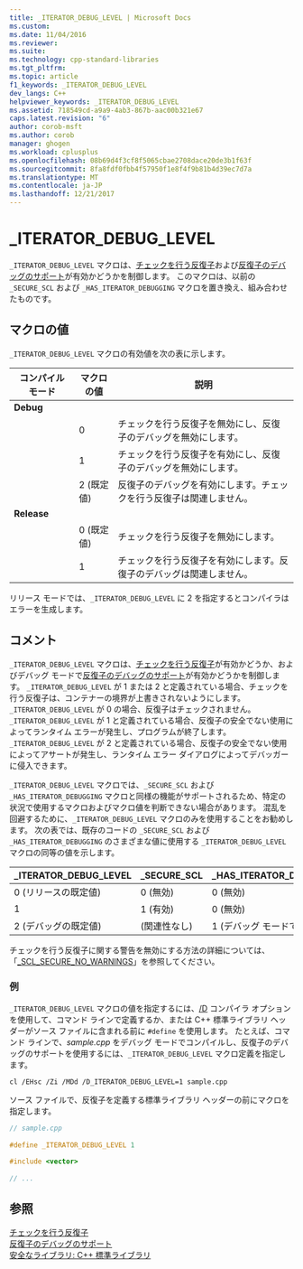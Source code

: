 ```yaml
---
title: _ITERATOR_DEBUG_LEVEL | Microsoft Docs
ms.custom: 
ms.date: 11/04/2016
ms.reviewer: 
ms.suite: 
ms.technology: cpp-standard-libraries
ms.tgt_pltfrm: 
ms.topic: article
f1_keywords: _ITERATOR_DEBUG_LEVEL
dev_langs: C++
helpviewer_keywords: _ITERATOR_DEBUG_LEVEL
ms.assetid: 718549cd-a9a9-4ab3-867b-aac00b321e67
caps.latest.revision: "6"
author: corob-msft
ms.author: corob
manager: ghogen
ms.workload: cplusplus
ms.openlocfilehash: 08b69d4f3cf8f5065cbae2708dace20de3b1f63f
ms.sourcegitcommit: 8fa8fdf0fbb4f57950f1e8f4f9b81b4d39ec7d7a
ms.translationtype: MT
ms.contentlocale: ja-JP
ms.lasthandoff: 12/21/2017
---
```

# <a name="iteratordebuglevel"></a>_ITERATOR_DEBUG_LEVEL
`_ITERATOR_DEBUG_LEVEL` マクロは、[チェックを行う反復子](../standard-library/checked-iterators.md)および[反復子のデバッグのサポート](../standard-library/debug-iterator-support.md)が有効かどうかを制御します。 このマクロは、以前の `_SECURE_SCL` および `_HAS_ITERATOR_DEBUGGING` マクロを置き換え、組み合わせたものです。  
  
## <a name="macro-values"></a>マクロの値  
`_ITERATOR_DEBUG_LEVEL` マクロの有効値を次の表に示します。  
  
|コンパイル モード|マクロの値|説明|  
|----------------------|----------------|-----------------|  
|**Debug**|||  
||0|チェックを行う反復子を無効にし、反復子のデバッグを無効にします。|  
||1|チェックを行う反復子を有効にし、反復子のデバッグを無効にします。|  
||2 (既定値)|反復子のデバッグを有効にします。チェックを行う反復子は関連しません。|  
|**Release**|||  
||0 (既定値)|チェックを行う反復子を無効にします。|  
||1|チェックを行う反復子を有効にします。反復子のデバッグは関連しません。|  
  
リリース モードでは、`_ITERATOR_DEBUG_LEVEL` に 2 を指定するとコンパイラはエラーを生成します。  
  
## <a name="remarks"></a>コメント  
`_ITERATOR_DEBUG_LEVEL` マクロは、[チェックを行う反復子](../standard-library/checked-iterators.md)が有効かどうか、およびデバッグ モードで[反復子のデバッグのサポート](../standard-library/debug-iterator-support.md)が有効かどうかを制御します。 `_ITERATOR_DEBUG_LEVEL` が 1 または 2 と定義されている場合、チェックを行う反復子は、コンテナーの境界が上書きされないようにします。 `_ITERATOR_DEBUG_LEVEL` が 0 の場合、反復子はチェックされません。 `_ITERATOR_DEBUG_LEVEL` が 1 と定義されている場合、反復子の安全でない使用によってランタイム エラーが発生し、プログラムが終了します。 `_ITERATOR_DEBUG_LEVEL` が 2 と定義されている場合、反復子の安全でない使用によってアサートが発生し、ランタイム エラー ダイアログによってデバッガーに侵入できます。 

`_ITERATOR_DEBUG_LEVEL` マクロでは、`_SECURE_SCL` および `_HAS_ITERATOR_DEBUGGING` マクロと同様の機能がサポートされるため、特定の状況で使用するマクロおよびマクロ値を判断できない場合があります。 混乱を回避するために、`_ITERATOR_DEBUG_LEVEL` マクロのみを使用することをお勧めします。 次の表では、既存のコードの `_SECURE_SCL` および `_HAS_ITERATOR_DEBUGGING` のさまざまな値に使用する `_ITERATOR_DEBUG_LEVEL` マクロの同等の値を示します。  
  
|**_ITERATOR_DEBUG_LEVEL** |**_SECURE_SCL** |**_HAS_ITERATOR_DEBUGGING**|
|---|---|---|
|0 (リリースの既定値)|0 (無効)|0 (無効)|
|1|1 (有効)|0 (無効)|
|2 (デバッグの既定値)|(関連性なし)|1 (デバッグ モードで有効)|
  
チェックを行う反復子に関する警告を無効にする方法の詳細については、「[_SCL_SECURE_NO_WARNINGS](../standard-library/scl-secure-no-warnings.md)」を参照してください。  
  
### <a name="example"></a>例  
  
`_ITERATOR_DEBUG_LEVEL` マクロの値を指定するには、[/D](../build/reference/d-preprocessor-definitions.md) コンパイラ オプションを使用して、コマンド ラインで定義するか、または C++ 標準ライブラリ ヘッダーがソース ファイルに含まれる前に `#define` を使用します。 たとえば、コマンド ラインで、*sample.cpp* をデバッグ モードでコンパイルし、反復子のデバッグのサポートを使用するには、`_ITERATOR_DEBUG_LEVEL` マクロ定義を指定します。  
  
`cl /EHsc /Zi /MDd /D_ITERATOR_DEBUG_LEVEL=1 sample.cpp`  
  
ソース ファイルで、反復子を定義する標準ライブラリ ヘッダーの前にマクロを指定します。  
  
```cpp  
// sample.cpp  
  
#define _ITERATOR_DEBUG_LEVEL 1  
  
#include <vector>  
  
// ...
```  
  
## <a name="see-also"></a>参照  
[チェックを行う反復子](../standard-library/checked-iterators.md)   
[反復子のデバッグのサポート](../standard-library/debug-iterator-support.md)   
[安全なライブラリ: C++ 標準ライブラリ](../standard-library/safe-libraries-cpp-standard-library.md)
